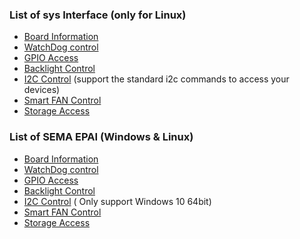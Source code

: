 ### List of sys Interface (only for Linux)

* [Board Information](source/BoardInfo.md#list-of-sys-interface)
* [WatchDog control](source/WatchDog.md#list-of-sys-interface)
* [GPIO Access](source/GPIO.md#list-of-sys-interface)
* [Backlight Control](source/Backlight.md#list-of-sys-interface)
* [I2C Control](source/i2c.md#how-to-use-in-linux) (support the standard i2c commands to access your devices)
* [Smart FAN Control](source/SmartFan.md#list-of-sys-interface)
* [Storage Access](source/Storage.md#list-of-sys-interface)







### List of SEMA EPAI (Windows & Linux)

* [Board Information](source/BoardInfo.md#list-of-sema-eapi-support-windows-amp-linux)
* [WatchDog control](source/WatchDog.md#list-of-sema-eapi-support-windows-amp-linux)
* [GPIO Access](source/GPIO.md#list-of-sema-eapi-only-for-windows)
* [Backlight Control](source/Backlight.md#list-of-sema-eapi-support-windows-amp-linux)
* [I2C Control](source/i2c.md#list-of-sema-eapi-only-for-windows) ( Only support Windows 10 64bit)
* [Smart FAN Control](source/SmartFan.md#list-of-sema-eapi-support-windows-amp-linux)
* [Storage Access](source/Storage.md#list-of-sema-eapi-support-windows-amp-linux)

